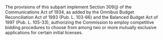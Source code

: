 The provisions of this subpart implement Section 309(j) of the Communications Act of 1934, as added by the Omnibus Budget Reconciliation Act of 1993 (Pub. L. 103-66) and the Balanced Budget Act of 1997 (Pub. L. 105-33), authorizing the Commission to employ competitive bidding procedures to choose from among two or more mutually exclusive applications for certain initial licenses.

